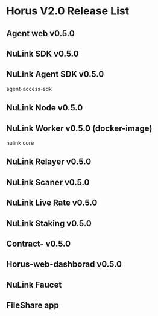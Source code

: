 # Horus V2.0 Release List

## Agent web v0.5.0

## NuLink SDK v0.5.0

## NuLink Agent SDK v0.5.0
  agent-access-sdk
  
## NuLink Node v0.5.0

## NuLink Worker v0.5.0 (docker-image)
  nulink core
  
## NuLink Relayer v0.5.0

## NuLink Scaner v0.5.0

## NuLink Live Rate v0.5.0

## NuLink Staking v0.5.0

## Contract- v0.5.0

## Horus-web-dashborad v0.5.0

## NuLink Faucet

## FileShare app

                 
